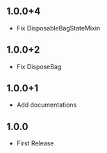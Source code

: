 ## 1.0.0+4

- Fix DisposableBagStateMixin

## 1.0.0+2

- Fix DisposeBag

## 1.0.0+1

- Add documentations

## 1.0.0

- First Release
